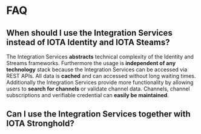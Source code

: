 # FAQ

## When should I use the Integration Services instead of IOTA Identity and IOTA Steams?
The Integration Services **abstracts** technical complexity of the Identity and Streams frameworks. Furthermore the usage is **independent of any technology** stack because the Integration Services can be accessed via REST APIs. All data is **cached** and can accessed without long waiting times. Additionally the Integration Services provide more functionality by allowing users to **search for channels** or validate channel data. Channels, channel subscriptions and verifiable credential can **easily be maintained**.
## Can I use the Integration Services together with IOTA Stronghold?

